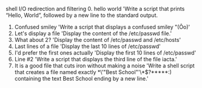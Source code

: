 shell I/O redirection and filtering 
0. hello world 'Write a script that prints “Hello, World”, followed by a new line to the standard output.
1. Confused smiley 'Write a script that displays a confused smiley "(Ôo)'
2. Let's display a file 'Display the content of the /etc/passwd file.'
3. What about 2? 'Display the content of /etc/passwd and /etc/hosts'
4. Last lines of a file 'Display the last 10 lines of /etc/passwd'
5. I'd prefer the first ones actually 'Display the first 10 lines of /etc/passwd'
6. Line #2 'Write a script that displays the third line of the file iacta.'
7. It is a good file that cuts iron without making a noise 'Write a shell script that creates a file named exactly \*\\'"Best School"\'\\*$\?\*\*\*\*\*:) containing the text Best School ending by a new line.'
